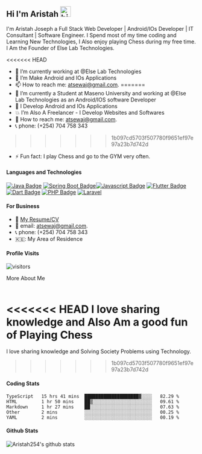 ## Hi I'm Aristah <img src="https://user-images.githubusercontent.com/1303154/88677602-1635ba80-d120-11ea-84d8-d263ba5fc3c0.gif" width="28px" alt="hi">

I'm Aristah Joseph a Full Stack Web Developer | Android/IOs Developer | IT Consultant | Software Engineer. I Spend most of my time coding and Learning New Technologies, I Also enjoy playing Chess during my free time. I Am the Founder of Else Lab Technologies.




<!-- TODO: Add last video link -->

<<<<<<< HEAD
- 🔭 I’m currently working at @Else Lab Technologies
- 🤔 I’m Make Android and IOs Applications
- 📫 How to reach me: atsewaj@gmail.com.
=======
- 🔭 I’m currently a Student at Maseno University and working at @Else Lab Technologies as an Android/IOS software Developer
- 🤔 I Develop Android and IOs Applications
- 💥 I’m Also A Freelancer - I Develop Websites and Softwares
- 📧 How to reach me: atsewaj@gmail.com.
- 📞 phone: (+254) 704 758 343
>>>>>>> 1b097cd5703f507780f9651ef97e97a23b7d742d
- ⚡ Fun fact: I play Chess and go to the GYM very often.


#### Languages and Technologies

<!-- TODO: Make technologies links takes you to repositories -->

[![Java Badge](https://img.shields.io/badge/-Java-5382a1?style=for-the-badge&labelColor=black&logo=java&logoColor=5382a1)](#) [![Spring Boot Badge](https://img.shields.io/badge/-SpringBoot-008000?style=for-the-badge&labelColor=black&logo=springboot&logoColor=008000)](#)[![Javascript Badge](https://img.shields.io/badge/-Javascript-F0DB4F?style=for-the-badge&labelColor=black&logo=javascript&logoColor=F0DB4F)](#) [![Flutter Badge](https://img.shields.io/badge/-Flutter-007acc?style=for-the-badge&labelColor=black&logo=flutter&logoColor=007acc)](#) [![Dart Badge](https://img.shields.io/badge/-Dart-007acc?style=for-the-badge&labelColor=black&logo=dart&logoColor=007acc)](#) [![PHP Badge](https://img.shields.io/badge/-Php-474A8A?style=for-the-badge&labelColor=black&logo=php&logoColor=474A8A)](#) [![Laravel](https://img.shields.io/badge/-Laravel-FF0000?style=for-the-badge&labelColor=black&logo=laravel&logoColor=FF0000)](#)


#### For Business  
- :paperclip: [My Resume/CV](https://github.com/Aristah254/Aristah254/blob/master/resumes/resume%20v1.0.pdf)
- 📧 email: atsewaj@gmail.com.
- 📞 phone: (+254) 704 758 343
- 🇰🇪: My Area of Residence


#### Profile Visits 

![visitors](https://visitor-badge.glitch.me/badge?page_id=Aristah254.Aristah254)


<summary>
  More About Me
</summary>

<br >

<<<<<<< HEAD
I love sharing knowledge and Also Am a good fun of Playing Chess
=======
I love sharing knowledge and Solving Society Problems using Technology.
>>>>>>> 1b097cd5703f507780f9651ef97e97a23b7d742d


#### Coding Stats

<!--START_SECTION:waka-->
```text
TypeScript   15 hrs 41 mins  ████████████████████▓░░░░   82.29 % 
HTML         1 hr 50 mins    ██▒░░░░░░░░░░░░░░░░░░░░░░   09.61 % 
Markdown     1 hr 27 mins    ██░░░░░░░░░░░░░░░░░░░░░░░   07.63 % 
Other        2 mins          ░░░░░░░░░░░░░░░░░░░░░░░░░   00.25 % 
YAML         2 mins          ░░░░░░░░░░░░░░░░░░░░░░░░░   00.19 % 
```
<!--END_SECTION:waka-->

#### Github Stats

![Aristah254's github stats](https://github-readme-stats.vercel.app/api?username=Aristah254&count_private=true&theme=tokyonight&hide=contribs,prs)





